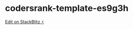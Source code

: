 # codersrank-template-es9g3h

[Edit on StackBlitz ⚡️](https://stackblitz.com/edit/codersrank-template-es9g3h)